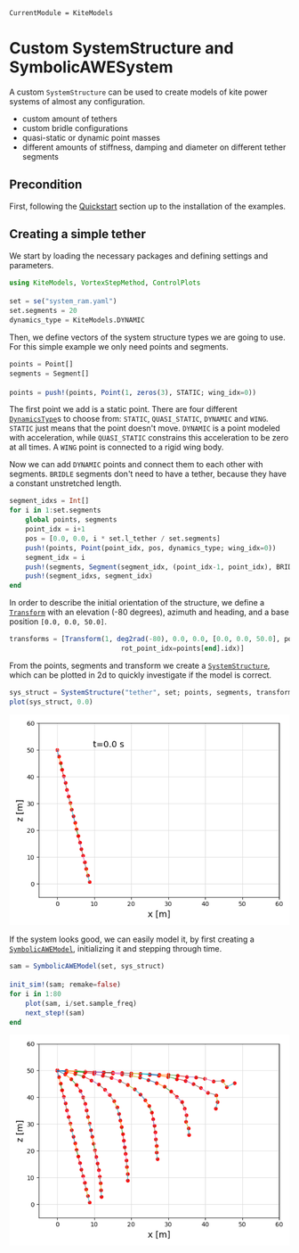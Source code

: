 ```@meta
CurrentModule = KiteModels
```
# Custom SystemStructure and SymbolicAWESystem

A custom `SystemStructure` can be used to create models of kite power systems of almost any configuration.
- custom amount of tethers
- custom bridle configurations
- quasi-static or dynamic point masses
- different amounts of stiffness, damping and diameter on different tether segments

## Precondition
First, following the [Quickstart](@ref) section up to the installation of the examples.

## Creating a simple tether

We start by loading the necessary packages and defining settings and parameters.

```julia
using KiteModels, VortexStepMethod, ControlPlots

set = se("system_ram.yaml")
set.segments = 20
dynamics_type = KiteModels.DYNAMIC
```

Then, we define vectors of the system structure types we are going to use. For this simple example we only need points and segments.

```julia
points = Point[]
segments = Segment[]

points = push!(points, Point(1, zeros(3), STATIC; wing_idx=0))
```

The first point we add is a static point. There are four different [`DynamicsType`](@ref)s to choose from: `STATIC`, `QUASI_STATIC`, `DYNAMIC` and `WING`. `STATIC` just means that the point doesn't move. `DYNAMIC` is a point modeled with acceleration, while `QUASI_STATIC` constrains this acceleration to be zero at all times. A `WING` point is connected to a rigid wing body.

Now we can add `DYNAMIC` points and connect them to each other with segments. `BRIDLE` segments don't need to have a tether, because they have a constant unstretched length.
```julia
segment_idxs = Int[]
for i in 1:set.segments
    global points, segments
    point_idx = i+1
    pos = [0.0, 0.0, i * set.l_tether / set.segments]
    push!(points, Point(point_idx, pos, dynamics_type; wing_idx=0))
    segment_idx = i
    push!(segments, Segment(segment_idx, (point_idx-1, point_idx), BRIDLE))
    push!(segment_idxs, segment_idx)
end
```

In order to describe the initial orientation of the structure, we define a [`Transform`](@ref) with an elevation (-80 degrees), azimuth and heading, and a base position `[0.0, 0.0, 50.0]`.
```julia
transforms = [Transform(1, deg2rad(-80), 0.0, 0.0, [0.0, 0.0, 50.0], points[1].idx; 
                            rot_point_idx=points[end].idx)]
```

From the points, segments and transform we create a [`SystemStructure`](@ref), which can be plotted in 2d to quickly investigate if the model is correct.
```julia
sys_struct = SystemStructure("tether", set; points, segments, transforms)
plot(sys_struct, 0.0)
```
![SystemStructure visualization](tether_sys_struct.png)

If the system looks good, we can easily model it, by first creating a [`SymbolicAWEModel`](@ref), initializing it and stepping through time.
```julia
sam = SymbolicAWEModel(set, sys_struct)

init_sim!(sam; remake=false)
for i in 1:80
    plot(sam, i/set.sample_freq)
    next_step!(sam)
end
```
![Tether during simulation](tether_during_sim.png)
